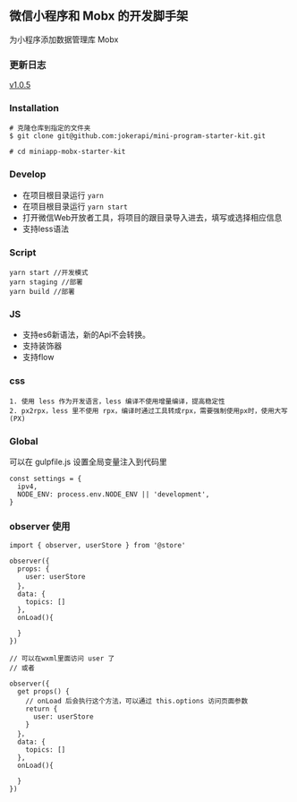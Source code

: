 ## 微信小程序和 Mobx 的开发脚手架
为小程序添加数据管理库 Mobx

### 更新日志
[v1.0.5](docs/v1.0.5.md)

###  Installation

```
# 克隆仓库到指定的文件夹
$ git clone git@github.com:jokerapi/mini-program-starter-kit.git

# cd miniapp-mobx-starter-kit
```

### Develop
* 在项目根目录运行 `yarn`
* 在项目根目录运行 `yarn start`
* 打开微信Web开放者工具，将项目的跟目录导入进去，填写或选择相应信息
* 支持less语法

### Script
```
yarn start //开发模式
yarn staging //部署
yarn build //部署
```

### JS
* 支持es6新语法，新的Api不会转换。
* 支持装饰器
* 支持flow

### css
	1. 使用 less 作为开发语言，less 编译不使用增量编译，提高稳定性
	2. px2rpx，less 里不使用 rpx，编译时通过工具转成rpx，需要强制使用px时，使用大写(PX)


### Global
可以在 gulpfile.js 设置全局变量注入到代码里
```
const settings = {
  ipv4,
  NODE_ENV: process.env.NODE_ENV || 'development',
}
```

### observer 使用
```
import { observer, userStore } from '@store'

observer({
  props: {
    user: userStore
  }，
  data: {
    topics: []
  },
  onLoad(){
  
  }
})

// 可以在wxml里面访问 user 了
// 或者

observer({
  get props() {
    // onLoad 后会执行这个方法，可以通过 this.options 访问页面参数
    return {
      user: userStore
    }
  }，
  data: {
    topics: []
  },
  onLoad(){
  
  }
})
```
